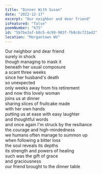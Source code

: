 ```yaml
---
title: "Dinner With Susan"
date: "2022-12-17"
excerpt: "Our neighbor and dear friend"
isFeatured: "false"
poemNumber: "675"
id: "5b7be3af-b8c5-4c99-983f-fb8c8c723ad2"
location: "Morgantown WV"
---
```


Our neighbor and dear friend  
surely in shock  
though managing to mask it  
beneath her usual composure  
a scant three weeks  
since her husband's death  
so unexpected  
only weeks away from his retirement  
and now this lovely woman  
joins us at dinner  
sharing slices of fruitcake made  
with her own hands  
putting us at ease with easy laughter  
and thoughtful words  
and once again I'm struck by the resiliance  
the courage and high-mindedness  
we humans often manage to summon up  
when following a bitter loss  
the soul reveals its depths  
its strength and powers of healing  
such was the gift of grace  
and graciousness  
our friend brought to the dinner table
